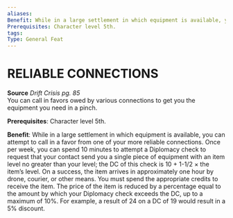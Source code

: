 ```yaml
---
aliases: 
Benefit: While in a large settlement in which equipment is available, you can attempt to call in a favor from one of your more reliable connections. Once per week, you can spend 10 minutes to attempt a Diplomacy check to request that your contact send you a single piece of equipment with an item level no greater than your level; the DC of this check is 10 + 1-1/2 × the item’s level. On a success, the item arrives in approximately one hour by drone, courier, or other means. You must spend the appropriate credits to receive the item. The price of the item is reduced by a percentage equal to the amount by which your Diplomacy check exceeds the DC, up to a maximum of 10%. For example, a result of 24 on a DC of 19 would result in a 5% discount.
Prerequisites: Character level 5th.
tags: 
Type: General Feat
---
```

# RELIABLE CONNECTIONS
**Source** _Drift Crisis pg. 85_  
You can call in favors owed by various connections to get you the equipment you need in a pinch.

**Prerequisites**: Character level 5th.

**Benefit**: While in a large settlement in which equipment is available, you can attempt to call in a favor from one of your more reliable connections. Once per week, you can spend 10 minutes to attempt a Diplomacy check to request that your contact send you a single piece of equipment with an item level no greater than your level; the DC of this check is 10 + 1-1/2 × the item’s level. On a success, the item arrives in approximately one hour by drone, courier, or other means. You must spend the appropriate credits to receive the item. The price of the item is reduced by a percentage equal to the amount by which your Diplomacy check exceeds the DC, up to a maximum of 10%. For example, a result of 24 on a DC of 19 would result in a 5% discount.